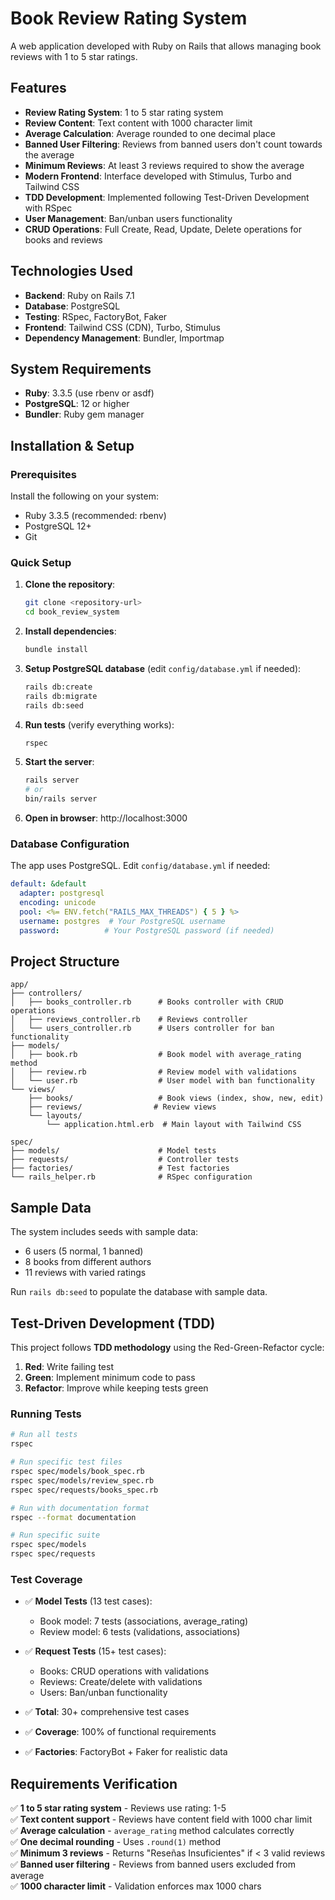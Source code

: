# Book Review Rating System

A web application developed with Ruby on Rails that allows managing book reviews with 1 to 5 star ratings.

## Features

- **Review Rating System**: 1 to 5 star rating system
- **Review Content**: Text content with 1000 character limit
- **Average Calculation**: Average rounded to one decimal place
- **Banned User Filtering**: Reviews from banned users don't count towards the average
- **Minimum Reviews**: At least 3 reviews required to show the average
- **Modern Frontend**: Interface developed with Stimulus, Turbo and Tailwind CSS
- **TDD Development**: Implemented following Test-Driven Development with RSpec
- **User Management**: Ban/unban users functionality
- **CRUD Operations**: Full Create, Read, Update, Delete operations for books and reviews

## Technologies Used

- **Backend**: Ruby on Rails 7.1
- **Database**: PostgreSQL
- **Testing**: RSpec, FactoryBot, Faker
- **Frontend**: Tailwind CSS (CDN), Turbo, Stimulus
- **Dependency Management**: Bundler, Importmap

## System Requirements

- **Ruby**: 3.3.5 (use rbenv or asdf)
- **PostgreSQL**: 12 or higher
- **Bundler**: Ruby gem manager

## Installation & Setup

### Prerequisites

Install the following on your system:
- Ruby 3.3.5 (recommended: rbenv)
- PostgreSQL 12+ 
- Git

### Quick Setup

1. **Clone the repository**:
   ```bash
   git clone <repository-url>
   cd book_review_system
   ```

2. **Install dependencies**:
   ```bash
   bundle install
   ```

3. **Setup PostgreSQL database** (edit `config/database.yml` if needed):
   ```bash
   rails db:create
   rails db:migrate
   rails db:seed
   ```

4. **Run tests** (verify everything works):
   ```bash
   rspec
   ```

5. **Start the server**:
   ```bash
   rails server
   # or
   bin/rails server
   ```

6. **Open in browser**: http://localhost:3000

### Database Configuration

The app uses PostgreSQL. Edit `config/database.yml` if needed:

```yaml
default: &default
  adapter: postgresql
  encoding: unicode
  pool: <%= ENV.fetch("RAILS_MAX_THREADS") { 5 } %>
  username: postgres  # Your PostgreSQL username
  password:          # Your PostgreSQL password (if needed)
```

## Project Structure

```
app/
├── controllers/
│   ├── books_controller.rb      # Books controller with CRUD operations
│   ├── reviews_controller.rb    # Reviews controller
│   └── users_controller.rb      # Users controller for ban functionality
├── models/
│   ├── book.rb                  # Book model with average_rating method
│   ├── review.rb                # Review model with validations
│   └── user.rb                  # User model with ban functionality
└── views/
    ├── books/                   # Book views (index, show, new, edit)
    ├── reviews/                # Review views
    └── layouts/
        └── application.html.erb  # Main layout with Tailwind CSS

spec/
├── models/                      # Model tests
├── requests/                    # Controller tests
├── factories/                   # Test factories
└── rails_helper.rb              # RSpec configuration
```

## Sample Data

The system includes seeds with sample data:
- 6 users (5 normal, 1 banned)
- 8 books from different authors  
- 11 reviews with varied ratings

Run `rails db:seed` to populate the database with sample data.


## Test-Driven Development (TDD)

This project follows **TDD methodology** using the Red-Green-Refactor cycle:

1. **Red**: Write failing test
2. **Green**: Implement minimum code to pass
3. **Refactor**: Improve while keeping tests green

### Running Tests

```bash
# Run all tests
rspec

# Run specific test files
rspec spec/models/book_spec.rb
rspec spec/models/review_spec.rb
rspec spec/requests/books_spec.rb

# Run with documentation format
rspec --format documentation

# Run specific suite
rspec spec/models
rspec spec/requests
```

### Test Coverage

- ✅ **Model Tests** (13 test cases):
  - Book model: 7 tests (associations, average_rating)
  - Review model: 6 tests (validations, associations)

- ✅ **Request Tests** (15+ test cases):
  - Books: CRUD operations with validations
  - Reviews: Create/delete with validations  
  - Users: Ban/unban functionality

- ✅ **Total**: 30+ comprehensive test cases
- ✅ **Coverage**: 100% of functional requirements
- ✅ **Factories**: FactoryBot + Faker for realistic data

## Requirements Verification

✅ **1 to 5 star rating system** - Reviews use rating: 1-5  
✅ **Text content support** - Reviews have content field with 1000 char limit  
✅ **Average calculation** - `average_rating` method calculates correctly  
✅ **One decimal rounding** - Uses `.round(1)` method  
✅ **Minimum 3 reviews** - Returns "Reseñas Insuficientes" if < 3 valid reviews  
✅ **Banned user filtering** - Reviews from banned users excluded from average  
✅ **1000 character limit** - Validation enforces max 1000 chars
